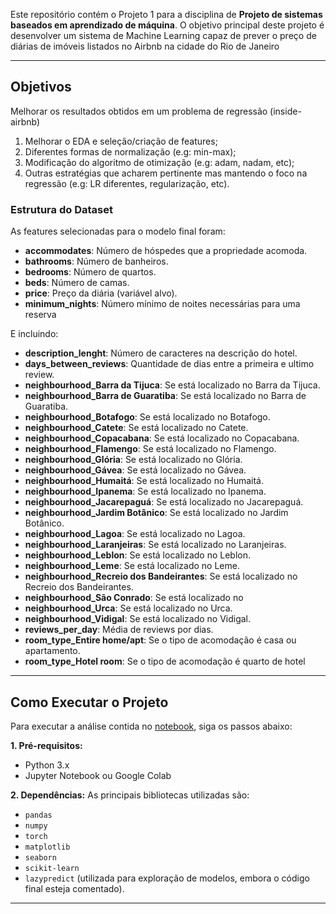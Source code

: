 Este repositório contém o Projeto 1 para a disciplina de **Projeto de sistemas baseados em aprendizado de máquina**. O objetivo principal deste projeto é desenvolver um sistema de Machine Learning capaz de prever o preço de diárias de imóveis listados no Airbnb na cidade do Rio de Janeiro

---

## Objetivos

Melhorar os resultados obtidos em um problema de regressão (inside-airbnb)
1. Melhorar o EDA e seleção/criação de features;
2. Diferentes formas de normalização (e.g: min-max);
3. Modificação do algoritmo de otimização (e.g: adam, nadam, etc);
4. Outras estratégias que acharem pertinente mas mantendo o foco na regressão (e.g: LR diferentes, regularização, etc).

### Estrutura do Dataset

As features selecionadas para o modelo final foram:
* **accommodates**: Número de hóspedes que a propriedade acomoda.
* **bathrooms**: Número de banheiros.
* **bedrooms**: Número de quartos.
* **beds**: Número de camas.
* **price**: Preço da diária (variável alvo).
* **minimum_nights**: Número mínimo de noites necessárias para uma reserva

E incluindo:
* **description_lenght**: Número de caracteres na descrição do hotel.
* **days_between_reviews**: Quantidade de dias entre a primeira e ultimo review.
* **neighbourhood_Barra da Tijuca**: Se está localizado no Barra da Tijuca.
* **neighbourhood_Barra de Guaratiba**: Se está localizado no Barra de Guaratiba.
* **neighbourhood_Botafogo**: Se está localizado no Botafogo.
* **neighbourhood_Catete**: Se está localizado no Catete.
* **neighbourhood_Copacabana**: Se está localizado no Copacabana.
* **neighbourhood_Flamengo**: Se está localizado no Flamengo.
* **neighbourhood_Glória**: Se está localizado no Glória.
* **neighbourhood_Gávea**: Se está localizado no Gávea.
* **neighbourhood_Humaitá**: Se está localizado no Humaitá.
* **neighbourhood_Ipanema**: Se está localizado no Ipanema.
* **neighbourhood_Jacarepaguá**: Se está localizado no Jacarepaguá.
* **neighbourhood_Jardim Botânico**: Se está localizado no Jardim Botânico.
* **neighbourhood_Lagoa**: Se está localizado no Lagoa.
* **neighbourhood_Laranjeiras**: Se está localizado no Laranjeiras.
* **neighbourhood_Leblon**: Se está localizado no Leblon.
* **neighbourhood_Leme**: Se está localizado no Leme.
* **neighbourhood_Recreio dos Bandeirantes**: Se está localizado no Recreio dos Bandeirantes.
* **neighbourhood_São Conrado**: Se está localizado no 
* **neighbourhood_Urca**: Se está localizado no Urca.
* **neighbourhood_Vidigal**: Se está localizado no Vidigal.
* **reviews_per_day**: Média de reviews por dias.
* **room_type_Entire home/apt**: Se o tipo de acomodação é casa ou apartamento.
* **room_type_Hotel room**: Se o tipo de acomodação é quarto de hotel

---

## Como Executar o Projeto

Para executar a análise contida no [notebook](https://github.com/lucasumb/Projeto-de-sistemas-baseados-em-aprendizado-de-maquina/blob/main/Projeto01/notebooks), siga os passos abaixo:

**1. Pré-requisitos:**
-   Python 3.x
-   Jupyter Notebook ou Google Colab

**2. Dependências:**
As principais bibliotecas utilizadas são:
-   `pandas`
-   `numpy`
-   `torch`
-   `matplotlib`
-   `seaborn`
-   `scikit-learn`
-   `lazypredict` (utilizada para exploração de modelos, embora o código final esteja comentado).

---